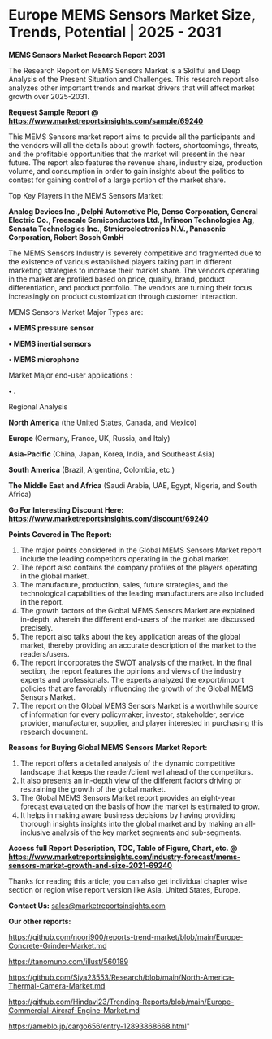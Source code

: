 # Europe MEMS Sensors Market Size, Trends, Potential | 2025 - 2031

<strong>MEMS Sensors Market Research Report 2031</strong>

The Research Report on MEMS Sensors Market is a Skillful and Deep Analysis of the Present Situation and Challenges. This research report also analyzes other important trends and market drivers that will affect market growth over 2025-2031.

<strong>Request Sample Report @ <a href=https://www.marketreportsinsights.com/sample/69240>https://www.marketreportsinsights.com/sample/69240</a></strong>

This MEMS Sensors market report aims to provide all the participants and the vendors will all the details about growth factors, shortcomings, threats, and the profitable opportunities that the market will present in the near future. The report also features the revenue share, industry size, production volume, and consumption in order to gain insights about the politics to contest for gaining control of a large portion of the market share.

Top Key Players in the MEMS Sensors Market:

<strong>Analog Devices Inc., Delphi Automotive Plc, Denso Corporation, General Electric Co., Freescale Semiconductors Ltd., Infineon Technologies Ag, Sensata Technologies Inc., Stmicroelectronics N.V., Panasonic Corporation, Robert Bosch GmbH</strong>

The MEMS Sensors Industry is severely competitive and fragmented due to the existence of various established players taking part in different marketing strategies to increase their market share. The vendors operating in the market are profiled based on price, quality, brand, product differentiation, and product portfolio. The vendors are turning their focus increasingly on product customization through customer interaction.

MEMS Sensors Market Major Types are:

<strong>• MEMS pressure sensor

• MEMS inertial sensors

• MEMS microphone</strong>

Market Major end-user applications :

<strong>• .</strong>

Regional Analysis

</u><strong><b>North America</b></strong> (the United States, Canada, and Mexico)

<strong><b>Europe </b></strong>(Germany, France, UK, Russia, and Italy)

<strong><b>Asia-Pacific</b></strong> (China, Japan, Korea, India, and Southeast Asia)

<strong><b>South America</b></strong> (Brazil, Argentina, Colombia, etc.)

<strong><b>The Middle East and Africa</b></strong> (Saudi Arabia, UAE, Egypt, Nigeria, and South Africa)

<strong>Go For Interesting Discount Here: <a href=https://www.marketreportsinsights.com/discount/69240>https://www.marketreportsinsights.com/discount/69240</a></strong>

<strong>Points Covered in The Report:</strong>
<ol>
  <li>The major points considered in the Global MEMS Sensors Market report include the leading competitors operating in the global market.</li>
  <li>The report also contains the company profiles of the players operating in the global market.</li>
  <li>The manufacture, production, sales, future strategies, and the technological capabilities of the leading manufacturers are also included in the report.</li>
  <li>The growth factors of the Global MEMS Sensors Market are explained in-depth, wherein the different end-users of the market are discussed precisely.</li>
  <li>The report also talks about the key application areas of the global market, thereby providing an accurate description of the market to the readers/users.</li>
  <li>The report incorporates the SWOT analysis of the market. In the final section, the report features the opinions and views of the industry experts and professionals. The experts analyzed the export/import policies that are favorably influencing the growth of the Global MEMS Sensors Market.</li>
  <li>The report on the Global MEMS Sensors Market is a worthwhile source of information for every policymaker, investor, stakeholder, service provider, manufacturer, supplier, and player interested in purchasing this research document.</li>
</ol>
<strong>Reasons for Buying Global MEMS Sensors Market Report:</strong>

<ol>
  <li>The report offers a detailed analysis of the dynamic competitive landscape that keeps the reader/client well ahead of the competitors.</li>
  <li>It also presents an in-depth view of the different factors driving or restraining the growth of the global market.</li>
  <li>The Global MEMS Sensors Market report provides an eight-year forecast evaluated on the basis of how the market is estimated to grow.</li>
  <li>It helps in making aware business decisions by having providing thorough insights insights into the global market and by making an all-inclusive analysis of the key market segments and sub-segments.</li>
</ol>
<strong>Access full Report Description, TOC, Table of Figure, Chart, etc. @ <a href=https://www.marketreportsinsights.com/industry-forecast/mems-sensors-market-growth-and-size-2021-69240>https://www.marketreportsinsights.com/industry-forecast/mems-sensors-market-growth-and-size-2021-69240</a></strong>


Thanks for reading this article; you can also get individual chapter wise section or region wise report version like Asia, United States, Europe.

<strong>Contact Us:</strong>
sales@marketreportsinsights.com

<strong>Our other reports:</strong>

<a href=https://github.com/noori900/reports-trend-market/blob/main/Europe-Concrete-Grinder-Market.md>https://github.com/noori900/reports-trend-market/blob/main/Europe-Concrete-Grinder-Market.md</a>

<a href=https://tanomuno.com/illust/560189>https://tanomuno.com/illust/560189</a>

<a href=https://github.com/Siya23553/Research/blob/main/North-America-Thermal-Camera-Market.md>https://github.com/Siya23553/Research/blob/main/North-America-Thermal-Camera-Market.md</a>

<a href=https://github.com/Hindavi23/Trending-Reports/blob/main/Europe-Commercial-Aircraf-Engine-Market.md>https://github.com/Hindavi23/Trending-Reports/blob/main/Europe-Commercial-Aircraf-Engine-Market.md</a>

<a href=https://ameblo.jp/cargo656/entry-12893868668.html>https://ameblo.jp/cargo656/entry-12893868668.html</a>"
